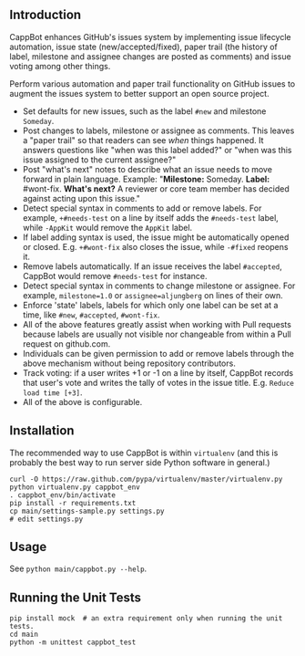 Introduction
------------

CappBot enhances GitHub's issues system by implementing issue lifecycle automation, issue state (new/accepted/fixed), paper trail (the history of label, milestone and assignee changes are posted as comments) and issue voting among other things.

Perform various automation and paper trail functionality on GitHub issues to augment the issues system to better support an open source project.

* Set defaults for new issues, such as the label `#new` and milestone `Someday`.
* Post changes to labels, milestone or assignee as comments. This leaves a "paper trail" so that readers can see *when* things happened. It answers questions like "when was this label added?" or "when was this issue assigned to the current assignee?"
* Post "what's next" notes to describe what an issue needs to move forward in plain language. Example: "**Milestone:** Someday.  **Label:** #wont-fix.  **What's next?** A reviewer or core team member has decided against acting upon this issue."
* Detect special syntax in comments to add or remove labels. For example, `+#needs-test` on a line by itself adds the `#needs-test` label, while `-AppKit` would remove the `AppKit` label.
* If label adding syntax is used, the issue might be automatically opened or closed. E.g. `+#wont-fix` also closes the issue, while `-#fixed` reopens it.
* Remove labels automatically. If an issue receives the label `#accepted`, CappBot would remove `#needs-test` for instance.
* Detect special syntax in comments to change milestone or assignee. For example, `milestone=1.0` or `assignee=aljungberg` on lines of their own.
* Enforce 'state' labels, labels for which only one label can be set at a time, like `#new`, `#accepted`, `#wont-fix`.
* All of the above features greatly assist when working with Pull requests because labels are usually not visible nor changeable from within a Pull request on github.com.
* Individuals can be given permission to add or remove labels through the above mechanism without being repository contributors.
* Track voting: if a user writes +1 or -1 on a line by itself, CappBot records that user's vote and writes the tally of votes in the issue title. E.g. `Reduce load time [+3]`.
* All of the above is configurable.

Installation
------------

The recommended way to use CappBot is within `virtualenv` (and this is probably the best way to run server side Python software in general.)

    curl -O https://raw.github.com/pypa/virtualenv/master/virtualenv.py
    python virtualenv.py cappbot_env
    . cappbot_env/bin/activate
    pip install -r requirements.txt
    cp main/settings-sample.py settings.py
    # edit settings.py

Usage
-----

See `python main/cappbot.py --help`.

Running the Unit Tests
----------------------

    pip install mock  # an extra requirement only when running the unit tests.
    cd main
    python -m unittest cappbot_test
